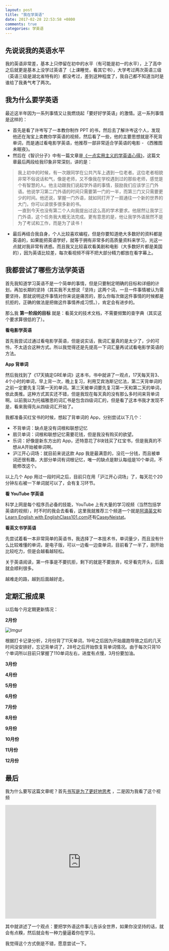 ```yaml
---
layout: post
title: "我在学英语"
date: 2017-02-28 22:53:58 +0800
comments: true
categories: 学英语
---
```


## 先说说我的英语水平

我的英语非常差，基本上只停留在初中的水平（有可能是初一的水平），上了高中之后就更是基本上没学过英语了（上课睡觉，看其它书），大学考过两次英语三级（英语三级是湖北省特有的）都没考过，差到这种程度了，我自己都不知道当时是谁给了我勇气考了两次。

## 我为什么要学英语

最近这半年因为一系列事情又让我燃烧起「要好好学英语」的激情。这一系列事情是这样的：

<!--more-->

- 首先是看了许岑写了一本教你制作 PPT 的书，然后去了解许岑这个人，发现他还在淘宝上卖教你学英语的视频，然后看了一些，他的主要思想就是不死背单词，而是通过看电影学英语，他推荐一部非常适合学英语的电影 - 《西雅图未眠夜》。
- 然后在《智识分子》中有一篇文章是[《一点实用主义的学英语心得》](http://www.geekonomics10000.com/870/comment-page-1)，这篇文章最后两段给我印象非常深刻，讲的是：

> 我上初中的时候，有一次跟同学在公共汽车上遇到一位老者。这位老者相貌非常不俗说话和气，像是老师，又不像我在学校遇到过的那些老师，感觉是个有智慧的人。他主动跟我们说起学外语的事情，鼓励我们应该学三门外语。他说学习第二门外语的时间只需要第一门的一半，而第三门又只需要更少的时间。他还说，掌握一门外语，就如同打开了一扇通往一个新的世界的大门，你可以读很多很多新的书。  
一直到今天也没有第二个人向我提出过这么高的学术要求。他居然让我学三门外语，这个任务我大概无法完成。更有意思的是，他让我学外语居然不是为了考试和工作，而是为了读书！

- 最后再结合我自身，个人比较喜欢编程，但是你要知道绝大多数好的资料都是英语的，如果能把英语学好，就等于拥有非常多的高质量资料来学习，光这一点就对我非常有诱惑。而且我又比较喜欢看美剧和电影（大多数好片都是美国的），因为英语比较差，每次看视频不得不把大部分精力都放在看字幕上。

## 我都尝试了哪些方法学英语

首先我知道学习英语不是一个简单的事情，但是只要制定明确的目标和详细的计划，再加长期的坚持（其实我不太想说「坚持」这两个词，一旦一件事情被认为需要坚持，那就说明这件事情对你来说是痛苦的，那么你每次做这件事情的时候都是抗拒的，正确的做法是把做这件事情养成习惯。），肯定会有进步的。

那么我 **第一阶段的目标** 就是：看英文的技术文档，不需要频繁的查字典（其实这个要求算很低的了）。

**看电影学英语**

首先我尝试过通过看电影学英语，但是说实话，我词汇量真的是太少了，少的可怜，不太适合这种方式。所以我觉得还是先提高一下词汇量再试试看电影学英语的方法。

**App 背单词**

然后我找到了《17天搞定GRE单词》这本书，书中就讲了一观点，17天每天背3、4个小时的单词，早上背一次，晚上复习，利用艾宾浩斯记忆法，第二天背单词的之前一定要先复习第一天的单词。第三天被单词要先复习第一天和第二天的单词，依此类推。这种方式其实还不错，但是我现在每天真的没有那么多时间来背单词啊。以前我以为托福雅思的词汇书是包含四级词汇的，但是看了这本书我才发现不是，看来我得先从四级词汇开始了。

我都准备买红宝书的时候，想起了背单词的 App，分别尝试以下几个：

- 不背单词：缺点是没有词根和联想记忆
- 扇贝单词：词根和联想记忆需要花钱，但是我没有购买的欲望。
- 乐词：好像是新东方出的 App，还特意花了8块钱买了红宝书，但是我真的不想从A开始被单词啊。
- 沪江开心词场：就目前来说这款 App 我是最满意的，没花一分钱，而且被单词还很有趣，大部分单词有词根记忆，唯一的缺点是默认每组是10个单词，不能修改这个。

以上几个 App 用过一段时间之后，目前只在用「沪江开心词场」了，每天花个20分钟左右被一下单词就可以了，会有复习环节。

**看 YouTube 学英语**

科学上网是每个程序员必备的技能，YouTube 上有大量的学习视频（当然包括学英语的视频），时不时的我会去看看，这里我就推荐三个频道一个就是[阿滴英文](https://youtube.com/channel/UCeo3JwE3HezUWFdVcehQk9Q?feature=hovercard)和[Learn English with EnglishClass101.com](https://youtube.com/user/ENGLISHCLASS101?feature=hovercard)还有[CaseyNeistat](https://youtube.com/user/caseyneistat?feature=hovercard)。


**看英文书学英语**

先尝试着看一本非常简单的英语书，我选择了一本技术书，单词量少，而且没有什么比较难懂的单词，是电子版，可以一边看一边查单词，目前看了一半了，刚开始比较吃力，但是会越看越轻松。

关于英语阅读，第一件事是不要抗拒，剩下的就是不要放弃，咬牙看完开头，后面就会顺利很多。

越难走的路，越到后面越好走。

## 定期汇报成果

以后每个月定期更新情况：

**2月份**

![Imgur](https://blog-1251237404.cos.ap-guangzhou.myqcloud.com/20190424162801.png) 

根据打卡记录分析，2月份背了11天单词，19号之后因为开始晨跑导致之后的几天时间没安排好，忘记背单词了，28号之后开始恢复背单词情况。由于每次只背10个单词所以目前只掌握了110单词左右，进度有点慢，3月份要加油。

**3月份**

**4月份**

**5月份**

**6月份**

**7月份**

**8月份**

**9月份**

**10月份**

**11月份**

**12月份**

## 最后

我为什么要写这篇文章呢？首先[书写是为了更好地思考](http://mindhacks.cn/2009/02/09/writing-is-better-thinking/) ，二是因为我看了这个视频

<iframe width="480" height="360" src="http://www.youtube.com/embed/_G8JF5viEss" frameborder="0"> </iframe>

其中就讲述了一个观点：要把学外语这件事儿告诉全世界，如果你没坚持的话，就会有点糗，然后就会有一种力量逼着你在学习。

我觉得这个方式倒是不错，愿意尝试一下。
